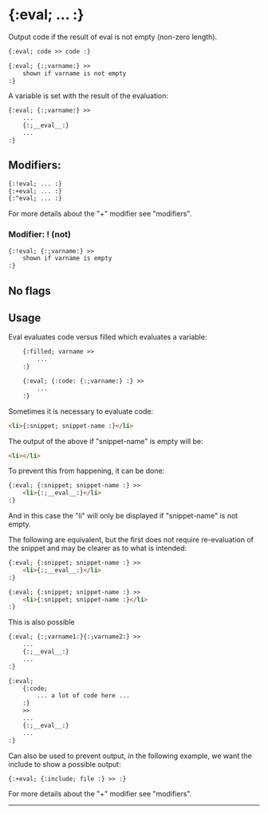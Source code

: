 {:eval; ... :}
==============

Output code if the result of eval is not empty (non-zero length).

```html
{:eval; code >> code :}

{:eval; {:;varname:} >>
    shown if varname is not empty
:}
```

A variable is set with the result of the evaluation:

```html
{:eval; {:;varname:} >>
    ...
    {:;__eval__:}
    ...
:}
```

Modifiers:
----------

```html
{:!eval; ... :}
{:+eval; ... :}
{:^eval; ... :}
```

For more details about the "+" modifier see "modifiers".

### Modifier: ! (not)

```html
{:!eval; {:;varname:} >>
    shown if varname is empty
:}
```

No flags
--------

Usage
-----

Eval evaluates code versus filled which evaluates a variable:

```html
    {:filled; varname >>
        ...
    :}

    {:eval; {:code: {:;varname:} :} >>
        ...
    :}
```

Sometimes it is necessary to evaluate code:

```html
<li>{:snippet; snippet-name :}</li>
```

The output of the above if "snippet-name" is empty will be:

```html
<li></li>
```

To prevent this from happening, it can be done:

```html
{:eval; {:snippet; snippet-name :} >>
    <li>{:;__eval__:}</li>
:}
```

And in this case the "li" will only be displayed if "snippet-name" is not empty.

The following are equivalent, but the first does not require re-evaluation of the snippet and may be clearer as to what is intended:

```html
{:eval; {:snippet; snippet-name :} >>
    <li>{:;__eval__:}</li>
:}
```

```html
{:eval; {:snippet; snippet-name :} >>
    <li>{:snippet; snippet-name :}</li>
:}
```

This is also possible

```html
{:eval; {:;varname1:}{:;varname2:} >>
    ...
    {:;__eval__:}
    ...
:}
```

```html
{:eval;
    {:code;
        ... a lot of code here ...
    :}
    >>
    ...
    {:;__eval__:}
    ...
:}
```

Can also be used to prevent output, in the following example, we want the include to show a possible output:

```html
{:+eval; {:include; file :} >> :}
```

For more details about the "+" modifier see "modifiers".

---